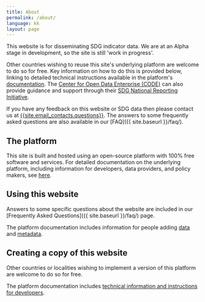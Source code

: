 ```yaml
---
title: About
permalink: /about/
language: kk
layout: page
---
```


This website is for disseminating SDG indicator data. We are at an Alpha stage in development, so the site is still 'work in progress'.

Other countries wishing to reuse this site's underlying platform are welcome to do so for free. Key information on how to do this is provided below, linking to detailed technical instructions available in the platform's [documentation](https://open-sdg.readthedocs.io). The [Center for Open Data Enterprise (CODE)](http://www.opendataenterprise.org/) can also provide guidance and support through their [SDG National Reporting Initiative](https://www.sdgreporting.org/).

If you have any feedback on this website or SDG data then please contact us at <a href="mailto:{{site.email_contacts.questions}}">{{site.email_contacts.questions}}</a>. The answers to some frequently asked questions are also available in our [FAQ]({{ site.baseurl }}/faq/).

## The platform

This site is built and hosted using an open-source platform with 100% free software and services. For detailed documentation on the underlying platform, including information for developers, data providers, and policy makers, see [here](https://open-sdg.readthedocs.io).

## Using this website

Answers to some specific questions about the website are included in our [Frequently Asked Questions]({{ site.baseurl }}/faq/) page.

The platform documentation includes information for people adding [data](https://open-sdg.readthedocs.io/en/latest/data-format/) and [metadata](https://open-sdg.readthedocs.io/en/latest/metadata-format/).

## Creating a copy of this website

Other countries or localities wishing to implement a version of this platform are welcome to do so for free.

The platform documentation includes [technical information and instructions for developers](https://open-sdg.readthedocs.io/en/latest/quick-start/).
